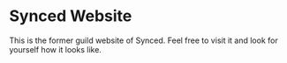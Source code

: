 # Synced Website #

This is the former guild website of Synced. Feel free to visit it and look for yourself how it looks like.
